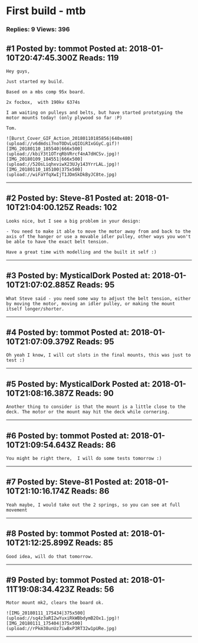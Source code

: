 # First build - mtb

### Replies: 9 Views: 396

## \#1 Posted by: tommot Posted at: 2018-01-10T20:47:45.300Z Reads: 119

```
Hey guys, 

Just started my build.

Based on a mbs comp 95x board.

2x focbox,  with 190kv 6374s

I am waiting on pulleys and belts, but have started prototyping the motor mounts today! (only plywood so far :P)

Tom.

![Burst_Cover_GIF_Action_20180110185856|640x480](upload://v6dmdsi7noTODvLuQIOiRIxGGyC.gif)![IMG_20180110_185540|666x500](upload://kbiY3t1OTrqRbVRrcf4nA7dHCSv.jpg)![IMG_20180109_184551|666x500](upload://52OsLiqhxviwX23UJy143YrrLAL.jpg)![IMG_20180110_185100|375x500](upload://wiFaYfqXwIjT1JDmSkDkByJC8te.jpg)
```

---
## \#2 Posted by: Steve-81 Posted at: 2018-01-10T21:04:00.125Z Reads: 102

```
Looks nice, but I see a big problem in your design:

- You need to make it able to move the motor away from and back to the axis of the hanger or use a movable idler pulley, other ways you won't be able to have the exact belt tension.

Have a great time with modelling and the built it self :)
```

---
## \#3 Posted by: MysticalDork Posted at: 2018-01-10T21:07:02.885Z Reads: 95

```
What Steve said - you need some way to adjust the belt tension, either by moving the motor, moving an idler pulley, or making the mount itself longer/shorter.
```

---
## \#4 Posted by: tommot Posted at: 2018-01-10T21:07:09.379Z Reads: 95

```
Oh yeah I know, I will cut slots in the final mounts, this was just to test :)
```

---
## \#5 Posted by: MysticalDork Posted at: 2018-01-10T21:08:16.387Z Reads: 90

```
Another thing to consider is that the mount is a little close to the deck. The motor or the mount may hit the deck while cornering.
```

---
## \#6 Posted by: tommot Posted at: 2018-01-10T21:09:54.643Z Reads: 86

```
You might be right there,  I will do some tests tomorrow :)
```

---
## \#7 Posted by: Steve-81 Posted at: 2018-01-10T21:10:16.174Z Reads: 86

```
Yeah maybe, I would take out the 2 springs, so you can see at full movement
```

---
## \#8 Posted by: tommot Posted at: 2018-01-10T21:12:25.899Z Reads: 85

```
Good idea, will do that tomorrow.
```

---
## \#9 Posted by: tommot Posted at: 2018-01-11T19:08:34.423Z Reads: 56

```
Motor mount mk2, clears the board ok.

![IMG_20180111_175434|375x500](upload://sq4z3aRI2wYuxiRkWBbdymB2Ox1.jpg)![IMG_20180111_175404|375x500](upload://rPkm38unUz7iwBxP3RT32w1pURe.jpg)
```

---
